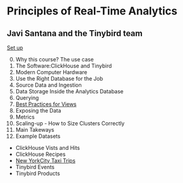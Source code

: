 # Principles of Real-Time Analytics
## Javi Santana and the Tinybird team

[Set up](https://github.com/AlisonJD/RTACourse/blob/main/set_up.ipynb)

0. Why this course? The use case
1. The Software:ClickHouse and Tinybird
2.  Modern Computer Hardware
3. Use the Right Database for the Job
4. Source Data and Ingestion
5. Data Storage Inside the Analytics Database
6. Querying
7. [Best Practices for Views](https://github.com/AlisonJD/RTACourse/blob/main/6_Best_Practice_for_Views.ipynb)
8. Exposing the Data
9. Metrics
10. Scaling-up - How to Size Clusters Correctly
11. Main Takeways
12. Example Datasets
- ClickHouse Vists and Hits
- ClickHouse Recipes
- [New YorkCity Taxi Trips](https://github.com/AlisonJD/RTACourse/blob/main/New_York_City_Taxi_Trip_Datasets.ipynb)
- Tinybird Events
- Tinybird Products
